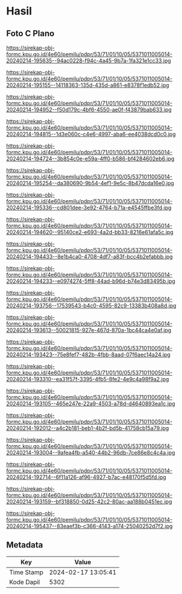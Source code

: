 # Hasil

## Foto C Plano

https://sirekap-obj-formc.kpu.go.id/4e60/pemilu/pdpr/53/71/01/10/05/5371011005014-20240214-195635--94ac0228-f94c-4a45-9b7a-1fa321e1cc33.jpg

https://sirekap-obj-formc.kpu.go.id/4e60/pemilu/pdpr/53/71/01/10/05/5371011005014-20240214-195155--14118363-135d-435d-a861-e8378f1edb52.jpg

https://sirekap-obj-formc.kpu.go.id/4e60/pemilu/pdpr/53/71/01/10/05/5371011005014-20240214-194952--f50d179c-4bf6-4550-ae0f-f43879bab633.jpg

https://sirekap-obj-formc.kpu.go.id/4e60/pemilu/pdpr/53/71/01/10/05/5371011005014-20240214-194815--1d3e060c-c4e6-4997-aba6-ee4038dcd0c0.jpg

https://sirekap-obj-formc.kpu.go.id/4e60/pemilu/pdpr/53/71/01/10/05/5371011005014-20240214-194724--3b854c0e-e59a-4ff0-b586-bf4284602eb6.jpg

https://sirekap-obj-formc.kpu.go.id/4e60/pemilu/pdpr/53/71/01/10/05/5371011005014-20240214-195254--da380690-9b54-4ef1-9e5c-8b47dcda16e0.jpg

https://sirekap-obj-formc.kpu.go.id/4e60/pemilu/pdpr/53/71/01/10/05/5371011005014-20240214-195336--cd801dee-3e92-4764-b71a-e4545ffbe3fd.jpg

https://sirekap-obj-formc.kpu.go.id/4e60/pemilu/pdpr/53/71/01/10/05/5371011005014-20240214-194620--95140ce2-e693-4a2d-bb33-8216e61afa5c.jpg

https://sirekap-obj-formc.kpu.go.id/4e60/pemilu/pdpr/53/71/01/10/05/5371011005014-20240214-194433--8e1b4ca0-4708-4df7-a83f-bcc4b2efabbb.jpg

https://sirekap-obj-formc.kpu.go.id/4e60/pemilu/pdpr/53/71/01/10/05/5371011005014-20240214-194233--e0974274-5ff8-44ad-b96d-b74e3d83495b.jpg

https://sirekap-obj-formc.kpu.go.id/4e60/pemilu/pdpr/53/71/01/10/05/5371011005014-20240214-193756--17539543-b4c0-4595-82c9-13383b408a8d.jpg

https://sirekap-obj-formc.kpu.go.id/4e60/pemilu/pdpr/53/71/01/10/05/5371011005014-20240214-193613--50021815-927e-467d-870a-1bc44ca4e0af.jpg

https://sirekap-obj-formc.kpu.go.id/4e60/pemilu/pdpr/53/71/01/10/05/5371011005014-20240214-193423--75e8fef7-482b-4fbb-8aad-07f6aec14a24.jpg

https://sirekap-obj-formc.kpu.go.id/4e60/pemilu/pdpr/53/71/01/10/05/5371011005014-20240214-193310--ea31f57f-3395-4fb5-8fe2-4e9c4a98f9a2.jpg

https://sirekap-obj-formc.kpu.go.id/4e60/pemilu/pdpr/53/71/01/10/05/5371011005014-20240214-193105--465e247e-22a9-4503-a78d-d4640893ea1c.jpg

https://sirekap-obj-formc.kpu.go.id/4e60/pemilu/pdpr/53/71/01/10/05/5371011005014-20240214-192012--a4c2b181-beb1-4b2f-bd5b-41758cb15a79.jpg

https://sirekap-obj-formc.kpu.go.id/4e60/pemilu/pdpr/53/71/01/10/05/5371011005014-20240214-193004--9afea4fb-a540-44b2-96db-7ce86e8c4c4a.jpg

https://sirekap-obj-formc.kpu.go.id/4e60/pemilu/pdpr/53/71/01/10/05/5371011005014-20240214-192714--6f11a126-af96-4927-b7ac-e48170f5d5fd.jpg

https://sirekap-obj-formc.kpu.go.id/4e60/pemilu/pdpr/53/71/01/10/05/5371011005014-20240214-193159--bf318850-0d25-42c2-80ac-aa188b0451ec.jpg

https://sirekap-obj-formc.kpu.go.id/4e60/pemilu/pdpr/53/71/01/10/05/5371011005014-20240214-195437--83eaef3b-c366-4143-a174-25040252d7f2.jpg


## Metadata

| Key        | Value               |
| ---------- | ------------------- |
| Time Stamp | 2024-02-17 13:05:41 |
| Kode Dapil | 5302                |



